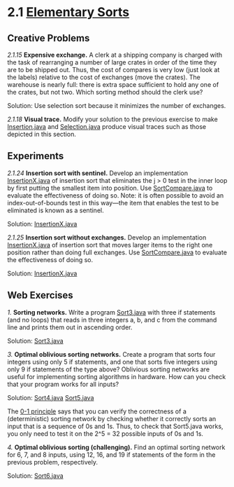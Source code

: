 # 2.1 [Elementary Sorts](https://algs4.cs.princeton.edu/21elementary/)

## Creative Problems

_2.1.15_ **Expensive exchange.** A clerk at a shipping company is charged with the task of rearranging a number of large crates in order of the time they are to be shipped out. Thus, the cost of compares is very low (just look at the labels) relative to the cost of exchanges (move the crates). The warehouse is nearly full: there is extra space sufficient to hold any one of the crates, but not two. Which sorting method should the clerk use?

Solution: Use selection sort because it minimizes the number of exchanges.

_2.1.18_ **Visual trace.** Modify your solution to the previous exercise to make [Insertion.java](https://algs4.cs.princeton.edu/21elementary/Insertion.java.html) and [Selection.java](https://algs4.cs.princeton.edu/21elementary/Selection.java.html) produce visual traces such as those depicted in this section.

[//]: #
(TODO)

## Experiments

_2.1.24_ **Insertion sort with sentinel.** Develop an implementation [InsertionX.java](https://algs4.cs.princeton.edu/21elementary/InsertionX.java.html) of insertion sort that eliminates the j > 0 test in the inner loop by first putting the smallest item into position. Use [SortCompare.java](https://algs4.cs.princeton.edu/21elementary/SortCompare.java.html) to evaluate the effectiveness of doing so. Note: it is often possible to avoid an index-out-of-bounds test in this way—the item that enables the test to be eliminated is known as a sentinel. 

Solution: [InsertionX.java](InsertionX.java)

_2.1.25_ **Insertion sort without exchanges.** Develop an implementation [InsertionX.java](https://algs4.cs.princeton.edu/21elementary/InsertionX.java.html) of insertion sort that moves larger items to the right one position rather than doing full exchanges. Use [SortCompare.java](https://algs4.cs.princeton.edu/21elementary/SortCompare.java.html) to evaluate the effectiveness of doing so.

Solution: [InsertionX.java](InsertionX.java)

## Web Exercises

_1._ **Sorting networks.** Write a program [Sort3.java](https://algs4.cs.princeton.edu/21elementary/Sort3.java.html) with three if statements (and no loops) that reads in three integers a, b, and c from the command line and prints them out in ascending order. 

Solution: [Sort3.java](Sort3.java)

_3._ **Optimal oblivious sorting networks.** Create a program that sorts four integers using only 5 if statements, and one that sorts five integers using only 9 if statements of the type above? Oblivious sorting networks are useful for implementing sorting algorithms in hardware. How can you check that your program works for all inputs? 

Solution: [Sort4.java](Sort4.java) [Sort5.java](Sort5.java)

The [0-1 principle](http://en.wikipedia.org/wiki/Sorting_network) says that you can verify the correctness of a (deterministic) sorting network by checking whether it correctly sorts an input that is a sequence of 0s and 1s. Thus, to check that Sort5.java works, you only need to test it on the 2^5 = 32 possible inputs of 0s and 1s. 

_4._ **Optimal oblivious sorting (challenging).** Find an optimal sorting network for 6, 7, and 8 inputs, using 12, 16, and 19 if statements of the form in the previous problem, respectively. 

Solution: [Sort6.java](Sort6.java)

[//]: #
(TODO Web Exercises)
